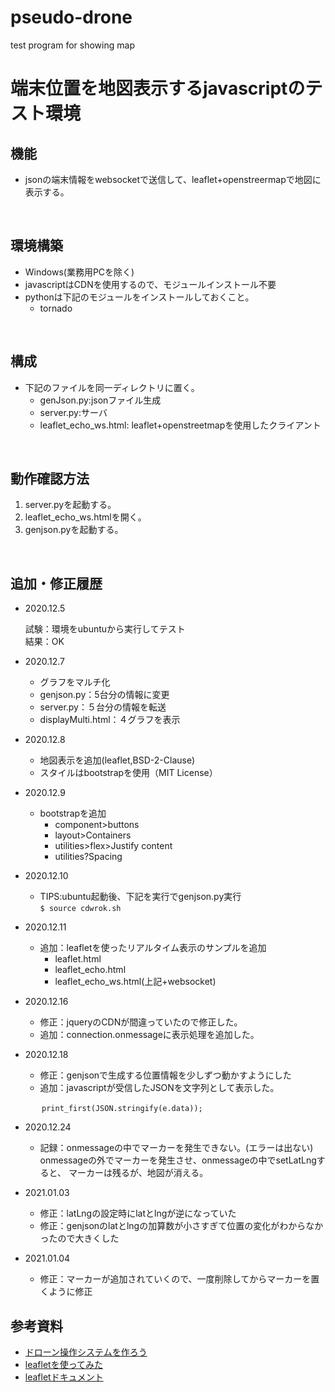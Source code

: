 # pseudo-drone
test program for showing map
# 端末位置を地図表示するjavascriptのテスト環境  

## 機能

- jsonの端末情報をwebsocketで送信して、leaflet+openstreermapで地図に表示する。  
<br>

## 環境構築  

- Windows(業務用PCを除く)  
- javascriptはCDNを使用するので、モジュールインストール不要  
- pythonは下記のモジュールをインストールしておくこと。  
  - tornado  
<br>

## 構成  

- 下記のファイルを同一ディレクトリに置く。  
  - genJson.py:jsonファイル生成
  - server.py:サーバ
  - leaflet_echo_ws.html: leaflet+openstreetmapを使用したクライアント  

<br>

## 動作確認方法  

1. server.pyを起動する。  
2. leaflet_echo_ws.htmlを開く。  
3. genjson.pyを起動する。  
<br>

## 追加・修正履歴  

- 2020.12.5

  試験：環境をubuntuから実行してテスト  
  結果：OK  

- 2020.12.7

  - グラフをマルチ化  
  - genjson.py：5台分の情報に変更  
  - server.py：５台分の情報を転送  
  - displayMulti.html：４グラフを表示  

- 2020.12.8

  - 地図表示を追加(leaflet,BSD-2-Clause)  
  - スタイルはbootstrapを使用（MIT License）

- 2020.12.9  
  - bootstrapを追加  
    - component>buttons  
    - layout>Containers  
    - utilities>flex>Justify content  
    - utilities?Spacing  
  
- 2020.12.10  
  - TIPS:ubuntu起動後、下記を実行でgenjson.py実行  
        ```$ source cdwrok.sh```  

- 2020.12.11  
  - 追加：leafletを使ったリアルタイム表示のサンプルを追加  
    - leaflet.html  
    - leaflet_echo.html  
    - leaflet_echo_ws.html(上記+websocket)  

- 2020.12.16
  - 修正：jqueryのCDNが間違っていたので修正した。
  - 追加：connection.onmessageに表示処理を追加した。

- 2020.12.18
  - 修正：genjsonで生成する位置情報を少しずつ動かすようにした  
  - 追加：javascriptが受信したJSONを文字列として表示した。  

```javascript:JSONデータ表示
  　　　print_first(JSON.stringify(e.data));  
```

- 2020.12.24  
  - 記録：onmessageの中でマーカーを発生できない。(エラーは出ない)  
            onmessageの外でマーカーを発生させ、onmessageの中でsetLatLngすると、
            マーカーは残るが、地図が消える。  

- 2021.01.03  
  - 修正：latLngの設定時にlatとlngが逆になっていた  
  - 修正：genjsonのlatとlngの加算数が小さすぎて位置の変化がわからなかったので大きくした  

- 2021.01.04  
  - 修正：マーカーが追加されていくので、一度削除してからマーカーを置くように修正  

## 参考資料

- [ドローン操作システムを作ろう](https://qiita.com/hsgucci/items/86eedb5555b4234ee0e7)  
- [leafletを使ってみた](http://dotnsf.blog.jp/archives/1068371516.html)  
- [leafletドキュメント](https://leafletjs.com/)  
